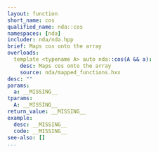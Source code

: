```yaml
---
layout: function
short_name: cos
qualified_name: nda::cos
namespaces: [nda]
includer: nda/nda.hpp
brief: Maps cos onto the array
overloads:
  template <typename A> auto nda::cos(A && a):
    desc: Maps cos onto the array
    source: nda/mapped_functions.hxx
desc: ""
params:
  a: __MISSING__
tparams:
  A: __MISSING__
return_value: __MISSING__
example:
  desc: __MISSING__
  code: __MISSING__
see-also: []
...
```

